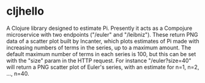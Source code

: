 # cljhello

A Clojure library designed to estimate Pi. Presently it acts as a Compojure microservice with two endpoints ("/euler" and "/leibniz"). These return PNG data of a scatter plot built by Incanter, which plots estimates of Pi made with increasing numbers of terms in the series, up to a maximum amount. The default maximum number of terms in each series is 100, but this can be set with the "size" param in the HTTP request. For instance "/euler?size=40" will return a PNG scatter plot of Euler's series, with an estimate for n=1, n=2, ..., n=40.